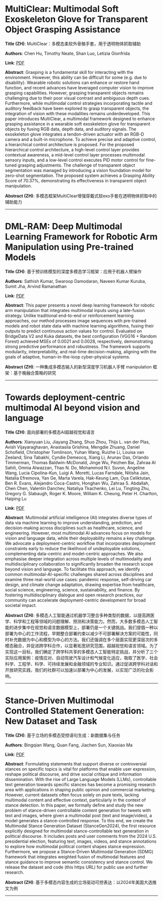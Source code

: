 # MultiClear: Multimodal Soft Exoskeleton Glove for Transparent Object Grasping Assistance 

**Title (ZH)**: MultiClear：多模态柔软外骨骼手套，用于透明物体抓取辅助 

**Authors**: Chen Hu, Timothy Neate, Shan Luo, Letizia Gionfrida  

**Link**: [PDF](https://arxiv.org/pdf/2504.03379)  

**Abstract**: Grasping is a fundamental skill for interacting with the environment. However, this ability can be difficult for some (e.g. due to disability). Wearable robotic solutions can enhance or restore hand function, and recent advances have leveraged computer vision to improve grasping capabilities. However, grasping transparent objects remains challenging due to their poor visual contrast and ambiguous depth cues. Furthermore, while multimodal control strategies incorporating tactile and auditory feedback have been explored to grasp transparent objects, the integration of vision with these modalities remains underdeveloped. This paper introduces MultiClear, a multimodal framework designed to enhance grasping assistance in a wearable soft exoskeleton glove for transparent objects by fusing RGB data, depth data, and auditory signals. The exoskeleton glove integrates a tendon-driven actuator with an RGB-D camera and a built-in microphone. To achieve precise and adaptive control, a hierarchical control architecture is proposed. For the proposed hierarchical control architecture, a high-level control layer provides contextual awareness, a mid-level control layer processes multimodal sensory inputs, and a low-level control executes PID motor control for fine-tuned grasping adjustments. The challenge of transparent object segmentation was managed by introducing a vision foundation model for zero-shot segmentation. The proposed system achieves a Grasping Ability Score of 70.37%, demonstrating its effectiveness in transparent object manipulation. 

**Abstract (ZH)**: 多模态框架MultiClear增强穿戴式软exo手套在透明物体抓取中的辅助能力 

---
# DML-RAM: Deep Multimodal Learning Framework for Robotic Arm Manipulation using Pre-trained Models 

**Title (ZH)**: 基于预训练模型的深度多模态学习框架：应用于机器人臂操作 

**Authors**: Sathish Kumar, Swaroop Damodaran, Naveen Kumar Kuruba, Sumit Jha, Arvind Ramanathan  

**Link**: [PDF](https://arxiv.org/pdf/2504.03423)  

**Abstract**: This paper presents a novel deep learning framework for robotic arm manipulation that integrates multimodal inputs using a late-fusion strategy. Unlike traditional end-to-end or reinforcement learning approaches, our method processes image sequences with pre-trained models and robot state data with machine learning algorithms, fusing their outputs to predict continuous action values for control. Evaluated on BridgeData V2 and Kuka datasets, the best configuration (VGG16 + Random Forest) achieved MSEs of 0.0021 and 0.0028, respectively, demonstrating strong predictive performance and robustness. The framework supports modularity, interpretability, and real-time decision-making, aligning with the goals of adaptive, human-in-the-loop cyber-physical systems. 

**Abstract (ZH)**: 一种集成多模态输入的新型深度学习机器人手臂 manipulation 框架：基于晚融合策略的研究 

---
# Towards deployment-centric multimodal AI beyond vision and language 

**Title (ZH)**: 面向部署的多模态AI超越视觉和语言 

**Authors**: Xianyuan Liu, Jiayang Zhang, Shuo Zhou, Thijs L. van der Plas, Avish Vijayaraghavan, Anastasiia Grishina, Mengdie Zhuang, Daniel Schofield, Christopher Tomlinson, Yuhan Wang, Ruizhe Li, Louisa van Zeeland, Sina Tabakhi, Cyndie Demeocq, Xiang Li, Arunav Das, Orlando Timmerman, Thomas Baldwin-McDonald, Jinge Wu, Peizhen Bai, Zahraa Al Sahili, Omnia Alwazzan, Thao N. Do, Mohammod N.I. Suvon, Angeline Wang, Lucia Cipolina-Kun, Luigi A. Moretti, Lucas Farndale, Nitisha Jain, Natalia Efremova, Yan Ge, Marta Varela, Hak-Keung Lam, Oya Celiktutan, Ben R. Evans, Alejandro Coca-Castro, Honghan Wu, Zahraa S. Abdallah, Chen Chen, Valentin Danchev, Nataliya Tkachenko, Lei Lu, Tingting Zhu, Gregory G. Slabaugh, Roger K. Moore, William K. Cheung, Peter H. Charlton, Haiping Lu  

**Link**: [PDF](https://arxiv.org/pdf/2504.03603)  

**Abstract**: Multimodal artificial intelligence (AI) integrates diverse types of data via machine learning to improve understanding, prediction, and decision-making across disciplines such as healthcare, science, and engineering. However, most multimodal AI advances focus on models for vision and language data, while their deployability remains a key challenge. We advocate a deployment-centric workflow that incorporates deployment constraints early to reduce the likelihood of undeployable solutions, complementing data-centric and model-centric approaches. We also emphasise deeper integration across multiple levels of multimodality and multidisciplinary collaboration to significantly broaden the research scope beyond vision and language. To facilitate this approach, we identify common multimodal-AI-specific challenges shared across disciplines and examine three real-world use cases: pandemic response, self-driving car design, and climate change adaptation, drawing expertise from healthcare, social science, engineering, science, sustainability, and finance. By fostering multidisciplinary dialogue and open research practices, our community can accelerate deployment-centric development for broad societal impact. 

**Abstract (ZH)**: 多模态人工智能通过机器学习整合多种类型的数据，以提高跨医学、科学和工程等领域的问题理解、预测和决策能力。然而，大多数多模态人工智能的进步集中在视觉和语言数据模型上，部署仍是一个关键挑战。我们提倡一种以部署为中心的工作流程，早期整合部署约束以减少不可部署解决方案的可能性，同时补充数据为中心和模型为中心的方法。我们还强调在多个层面实现更深层次的多模态融合，并促进跨学科合作，以显著拓宽研究范围，超越视觉和语言领域。为了实现这一目标，我们确定了跨学科共享的多模态人工智能特定挑战，并分析了三个实际应用案例：疫情应对、自动驾驶汽车设计和气候变化适应，吸取了医学、社会科学、工程学、科学、可持续发展和金融领域的专业知识。通过促进跨学科对话和开放研究实践，我们的社群可以加速以部署为中心的发展，以实现广泛的社会影响。 

---
# Stance-Driven Multimodal Controlled Statement Generation: New Dataset and Task 

**Title (ZH)**: 基于立场的多模态受控语句生成：新数据集与任务 

**Authors**: Bingqian Wang, Quan Fang, Jiachen Sun, Xiaoxiao Ma  

**Link**: [PDF](https://arxiv.org/pdf/2504.03295)  

**Abstract**: Formulating statements that support diverse or controversial stances on specific topics is vital for platforms that enable user expression, reshape political discourse, and drive social critique and information dissemination. With the rise of Large Language Models (LLMs), controllable text generation towards specific stances has become a promising research area with applications in shaping public opinion and commercial marketing. However, current datasets often focus solely on pure texts, lacking multimodal content and effective context, particularly in the context of stance detection. In this paper, we formally define and study the new problem of stance-driven controllable content generation for tweets with text and images, where given a multimodal post (text and image/video), a model generates a stance-controlled response. To this end, we create the Multimodal Stance Generation Dataset (StanceGen2024), the first resource explicitly designed for multimodal stance-controllable text generation in political discourse. It includes posts and user comments from the 2024 U.S. presidential election, featuring text, images, videos, and stance annotations to explore how multimodal political content shapes stance expression. Furthermore, we propose a Stance-Driven Multimodal Generation (SDMG) framework that integrates weighted fusion of multimodal features and stance guidance to improve semantic consistency and stance control. We release the dataset and code (this https URL) for public use and further research. 

**Abstract (ZH)**: 基于多模态内容生成的立场驱动可控表达：以2024年美国大选推文为例 

---
